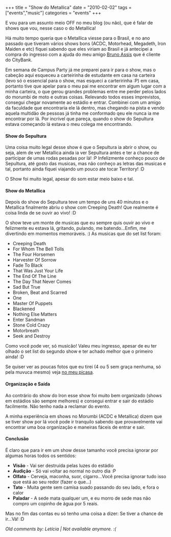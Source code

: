 +++
title = "Show do Metallica"
date = "2010-02-02"
tags = ["events","music"]
categories = "events"
+++

E vou para um assunto meio OFF no meu blog (ou não), que é falar de
shows que vou, nesse caso o do Metallica!

Há muito tempo queria que o Metallica viesse para o Brasil, e no ano
passado que tiveram vários shows bons (ACDC, Motorhead, Megadeth, Iron
Maiden e etc) fiquei sabendo que eles viriam ao Brasil e já antecipei
a compra do ingresso com a ajuda do meu amigo [Bruno
Assis](http://blog.brunoassis.org/) que é cliente do CityBank.

Em semana de Campus Party já me preparei para ir para o show, mas o
cabeção aqui esqueceu a carteirinha de estudante em casa na carteira
(levo só o essencial para o show, mas esqueci a carteririnha :P) em
casa, portanto tive que apelar para o meu pai me encontrar em algum
lugar com a minha carteira, o que gerou grandes problemas entre me
perder pelos lados do morumbi de moto e outras coisas.  Relevando
todos esses imprevistos, consegui chegar novamente ao estádio e
entrar. Combinei com um amigo da faculdade que encontraria ele lá
dentro, mas chegando na pista e vendo aquela multidão de pessoas já
tinha me conformado qeu ele nunca ia me encontrar por lá. Por incrível
que pareça, quando o show do Sepultura estava começando lá estava o
meu colega me encontrando.

#### Show do Sepultura ####

Uma coisa muito legal desse show é que o Sepultura ia abrir o show, ou
seja, alem de ver Metallica ainda ia ver Sepultura antes e ter a
chance de participar de umas rodas pesadas por lá! :P Infelizmente
conheço pouco de Sepultura, até gosto das musicas, mas não conheço as
letras das musicas e tal, portanto ainda fiquei viajando um pouco ate
tocar Territory! :D

O Show foi muito legal, apesar do som estar meio baixo e tal.

#### Show do Metallica ####

Depois do show do Sepultura teve um tempo de uns 40 minutos e o
Metallica finalmente abriu o show com Creeping Death! Que realmente é
coisa linda de se ouvir ao vivo! :D

O show teve um monte de musicas que eu sempre quis ouvir ao vivo e
felizmente eu estava lá, gritando, pulando, me batendo...Enfim, me
divertindo em momentos memoráveis. :) As musicas que do set list
foram:

* Creeping Death
* For Whom The Bell Tolls
* The Four Horsemen
* Harvester Of Sorrow
* Fade To Black
* That Was Just Your Life
* The End Of The Line
* The Day That Never Comes
* Sad But True
* Broken, Beat and Scarred
* One
* Master Of Puppets
* Blackened
* Nothing Else Matters
* Enter Sandman
* Stone Cold Crazy
* Motorbreath
* Seek and Destroy

Como você pode ver, só musicão! Valeu meu ingresso, apesar de eu ter
olhado o set list do segundo show e ter achado melhor que o primeiro
ainda! :D

Se quiser ver as poucas fotos que eu tirei (4 ou 5 sem graça nenhuma,
só pela muvuca mesmo) veja [no meu
picasa](http://picasaweb.google.com/Willian.molinari/20090130Metallica?feat=directlink).

#### Organização e Saída ####

Ao contrário do show do Iron esse show foi muito bem organizado (shows
em estádios são sempre melhores) e consegui entrar e sair do estádio
facilmente. Não tenho nada a reclamar do evento.

A minha experiência em shows no Morumbi (ACDC e Metallica) dizem que
se tiver show por lá você pode ir tranquilo sabendo que provavelmente
vai encontrar uma boa organização e maneiras fáceis de entrar e sair.

#### Conclusão ####

É claro que para ir em um show desse tamanho você precisa ignorar por
algumas horas todos os sentidos:

* **Visão** - Vai ser destruída pelas luzes do estádio
* **Audição** - Só vai voltar ao normal no outro dia :P
* **Olfato** - Cerveja, maconha, suor, cigarro...Você precisa ignorar tudo isso que está ao seu redor (fazer o que...)
* **Tato** - Muita gente sem camisa suado passando do seu lado, e fora o calor
* **Paladar** - A sede mata qualquer um, e eu morro de sede mas não compro um copinho de água por 5 reais.

Mas no fim das contas eu só tenho uma coisa a dizer:
Se tiver a chance de ir...Vá! :D



_Old comments by: Letícia | Not available anymore. :(_
